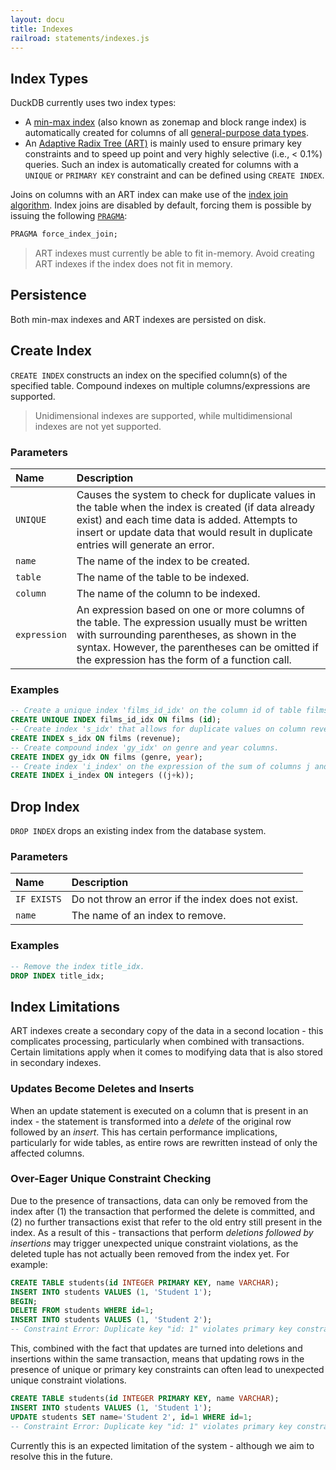 ```yaml
---
layout: docu
title: Indexes
railroad: statements/indexes.js
---
```


## Index Types

DuckDB currently uses two index types:

* A [min-max index](https://en.wikipedia.org/wiki/Block_Range_Index) (also known as zonemap and block range index) is automatically created for columns of all [general-purpose data types](../sql/data_types/overview).
* An [Adaptive Radix Tree (ART)](https://db.in.tum.de/~leis/papers/ART.pdf) is mainly used to ensure primary key constraints and to speed up point and very highly selective (i.e., < 0.1%) queries. Such an index is automatically created for columns with a `UNIQUE` or `PRIMARY KEY` constraint and can be defined using `CREATE INDEX`.

Joins on columns with an ART index can make use of the [index join algorithm](https://en.wikipedia.org/wiki/Nested_loop_join#Index_join_variation).
Index joins are disabled by default, forcing them is possible by issuing the following [`PRAGMA`](../sql/pragmas):

```sql
PRAGMA force_index_join;
```

> ART indexes must currently be able to fit in-memory. Avoid creating ART indexes if the index does not fit in memory.

## Persistence

Both min-max indexes and ART indexes are persisted on disk.

## Create Index

<div id="rrdiagram1"></div>

`CREATE INDEX` constructs an index on the specified column(s) of the specified table. Compound indexes on multiple columns/expressions are supported.

> Unidimensional indexes are supported, while multidimensional indexes are not yet supported.

### Parameters

<div class="narrow_table"></div>

| Name | Description |
|:-|:-----|
|`UNIQUE`|Causes the system to check for duplicate values in the table when the index is created (if data already exist) and each time data is added. Attempts to insert or update data that would result in duplicate entries will generate an error.|
|`name`|The name of the index to be created.|
|`table`|The name of the table to be indexed.|
|`column`|The name of the column to be indexed.|
|`expression`|An expression based on one or more columns of the table. The expression usually must be written with surrounding parentheses, as shown in the syntax. However, the parentheses can be omitted if the expression has the form of a function call.|


### Examples

```sql
-- Create a unique index 'films_id_idx' on the column id of table films.
CREATE UNIQUE INDEX films_id_idx ON films (id);
-- Create index 's_idx' that allows for duplicate values on column revenue of table films.
CREATE INDEX s_idx ON films (revenue);
-- Create compound index 'gy_idx' on genre and year columns.
CREATE INDEX gy_idx ON films (genre, year);
-- Create index 'i_index' on the expression of the sum of columns j and k from table integers.
CREATE INDEX i_index ON integers ((j+k));
```

## Drop Index

<div id="rrdiagram2"></div>

`DROP INDEX` drops an existing index from the database system.


### Parameters

<div class="narrow_table"></div>

| Name | Description |
|:---|:---|
|`IF EXISTS`|Do not throw an error if the index does not exist.|
|`name`|The name of an index to remove.|

### Examples

```sql
-- Remove the index title_idx.
DROP INDEX title_idx;
```

## Index Limitations

ART indexes create a secondary copy of the data in a second location - this complicates processing, particularly when combined with transactions. Certain limitations apply when it comes to modifying data that is also stored in secondary indexes.

### Updates Become Deletes and Inserts

When an update statement is executed on a column that is present in an index - the statement is transformed into a *delete* of the original row followed by an *insert*. This has certain performance implications, particularly for wide tables, as entire rows are rewritten instead of only the affected columns.

### Over-Eager Unique Constraint Checking

Due to the presence of transactions, data can only be removed from the index after (1) the transaction that performed the delete is committed, and (2) no further transactions exist that refer to the old entry still present in the index. As a result of this - transactions that perform *deletions followed by insertions* may trigger unexpected unique constraint violations, as the deleted tuple has not actually been removed from the index yet. For example:

```sql
CREATE TABLE students(id INTEGER PRIMARY KEY, name VARCHAR);
INSERT INTO students VALUES (1, 'Student 1');
BEGIN;
DELETE FROM students WHERE id=1;
INSERT INTO students VALUES (1, 'Student 2');
-- Constraint Error: Duplicate key "id: 1" violates primary key constraint
```

This, combined with the fact that updates are turned into deletions and insertions within the same transaction, means that updating rows in the presence of unique or primary key constraints can often lead to unexpected unique constraint violations.

```sql
CREATE TABLE students(id INTEGER PRIMARY KEY, name VARCHAR);
INSERT INTO students VALUES (1, 'Student 1');
UPDATE students SET name='Student 2', id=1 WHERE id=1;
-- Constraint Error: Duplicate key "id: 1" violates primary key constraint
```

Currently this is an expected limitation of the system - although we aim to resolve this in the future.
